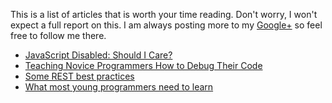 This is a list of articles that is worth your time reading. Don't worry, I won't expect a full report on this. I am always posting more to my [Google+](https://plus.google.com/+MikeWills) so feel free to follow me there.

* [JavaScript Disabled: Should I Care?](http://halls-of-valhalla.org/beta/articles/javascript-disabled-should-i-care,49/)
* [Teaching Novice Programmers How to Debug Their Code](http://blog.codeunion.io/2014/09/03/teaching-novices-how-to-debug-code/)
* [Some REST best practices](https://bourgeois.me/rest/)
* [What most young programmers need to learn](http://joostdevblog.blogspot.com/2015/01/what-most-young-programmers-need-to.html)
